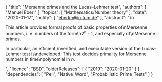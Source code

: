 {
    "title": "Mersenne primes and the Lucas–Lehmer test",
    "authors": [
        "Manuel Eberl"
    ],
    "topics": [
        "Mathematics/Number theory"
    ],
    "date": "2020-01-17",
    "notify": [
        "eberlm@in.tum.de"
    ],
    "abstract": "\n<p>This article provides formal proofs of basic properties of\nMersenne numbers, i. e. numbers of the form\n2<sup><em>n</em></sup> - 1, and especially of\nMersenne primes.</p> <p>In particular, an efficient,\nverified, and executable version of the Lucas&ndash;Lehmer test is\ndeveloped. This test decides primality for Mersenne numbers in time\npolynomial in <em>n</em>.</p>",
    "licence": "BSD",
    "olderReleases": [
        {
            "2019": "2020-01-20"
        }
    ],
    "dependencies": [
        "Pell",
        "Native_Word",
        "Probabilistic_Prime_Tests"
    ]
}